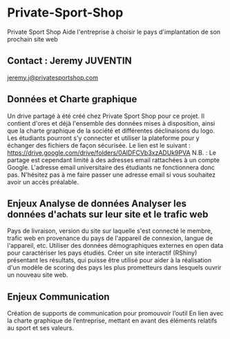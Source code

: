 # Private-Sport-Shop
Private Sport Shop  Aide l'entreprise à choisir le pays d'implantation de son prochain site web  

## Contact : Jeremy JUVENTIN 
jeremy.j@privatesportshop.com  

## Données et Charte graphique
Un drive partagé à été créé chez Private Sport Shop pour ce projet. Il contient d'ores et déjà l'ensemble des données mises à disposition, ainsi que la charte graphique de la société et différentes déclinaisons du logo. Les étudiants pourront s'y connecter et utiliser la plateforme pour y échanger des fichiers de façon sécurisée. Le lien est le suivant : https://drive.google.com/drive/folders/0AIDFCVb3xzADUk9PVA   N.B. : Le partage est cependant limité à des adresses email rattachées à un compte Google. L'adresse email universitaire des étudiants ne fonctionnera donc pas.  N'hésitez pas à me faire passer une adresse email si vous souhaitez avoir un accès préalable.   

## Enjeux Analyse de données Analyser les données d'achats sur leur site et le trafic web
Pays de livraison, version du site sur laquelle s'est connecté le membre, trafic web en provenance du pays de l'appareil de connexion, langue de l'appareil, etc. Utiliser des données démographiques externes en open data pour caractériser les pays étudiés. Créer un site interactif (RShiny) présentant les résultats, qui puisse être utilisé pour aider à la réalisation d'un modèle de scoring des pays les plus prometteurs dans lesquels ouvrir un nouveau site web.  

## Enjeux Communication 
Création de supports de communication pour promouvoir l’outil
En lien avec la charte graphique de l’entreprise, mettant en avant des éléments relatifs au sport et ses valeurs. 

